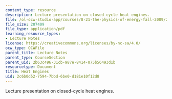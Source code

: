 ```yaml
---
content_type: resource
description: Lecture presentation on closed-cycle heat engines.
file: /ol-ocw-studio-app/courses/8-21-the-physics-of-energy-fall-2009/2c6b0d5275947bbd6be0d181e10f12d8_MIT8_21s09_lec09.pdf
file_size: 207409
file_type: application/pdf
learning_resource_types:
- Lecture Notes
license: https://creativecommons.org/licenses/by-nc-sa/4.0/
ocw_type: OCWFile
parent_title: Lecture Notes
parent_type: CourseSection
parent_uid: 2b63c496-31cb-987e-8414-075b56493d1b
resourcetype: Document
title: Heat Engines
uid: 2c6b0d52-7594-7bbd-6be0-d181e10f12d8
---
```

Lecture presentation on closed-cycle heat engines.